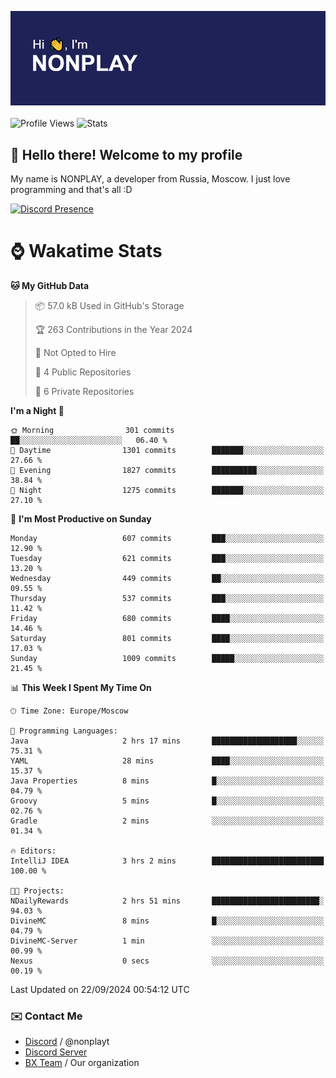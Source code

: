 ![Discord Presence](./header.png)
<br></br>
![Profile Views](https://komarev.com/ghpvc/?username=NONPLAYT&color=blue&style=for-the-badge)
![Stats](https://img.shields.io/badge/0%25-OPTIMIZED-orange?style=for-the-badge)


## :wave: Hello there! Welcome to my profile

My name is NONPLAY, a developer from Russia, Moscow. I just love programming and that's all :D

[![Discord Presence](https://lanyard.cnrad.dev/api/597087584090587177?showDisplayName=true)](https://discord.com/users/597087584090587177) 

# ⌚ Wakatime Stats

<!--START_SECTION:waka-->
**🐱 My GitHub Data** 

> 📦 57.0 kB Used in GitHub's Storage 
 > 
> 🏆 263 Contributions in the Year 2024
 > 
> 🚫 Not Opted to Hire
 > 
> 📜 4 Public Repositories 
 > 
> 🔑 6 Private Repositories 
 > 
**I'm a Night 🦉** 

```text
🌞 Morning                301 commits         ██░░░░░░░░░░░░░░░░░░░░░░░   06.40 % 
🌆 Daytime                1301 commits        ███████░░░░░░░░░░░░░░░░░░   27.66 % 
🌃 Evening                1827 commits        ██████████░░░░░░░░░░░░░░░   38.84 % 
🌙 Night                  1275 commits        ███████░░░░░░░░░░░░░░░░░░   27.10 % 
```
📅 **I'm Most Productive on Sunday** 

```text
Monday                   607 commits         ███░░░░░░░░░░░░░░░░░░░░░░   12.90 % 
Tuesday                  621 commits         ███░░░░░░░░░░░░░░░░░░░░░░   13.20 % 
Wednesday                449 commits         ██░░░░░░░░░░░░░░░░░░░░░░░   09.55 % 
Thursday                 537 commits         ███░░░░░░░░░░░░░░░░░░░░░░   11.42 % 
Friday                   680 commits         ████░░░░░░░░░░░░░░░░░░░░░   14.46 % 
Saturday                 801 commits         ████░░░░░░░░░░░░░░░░░░░░░   17.03 % 
Sunday                   1009 commits        █████░░░░░░░░░░░░░░░░░░░░   21.45 % 
```


📊 **This Week I Spent My Time On** 

```text
🕑︎ Time Zone: Europe/Moscow

💬 Programming Languages: 
Java                     2 hrs 17 mins       ███████████████████░░░░░░   75.31 % 
YAML                     28 mins             ████░░░░░░░░░░░░░░░░░░░░░   15.37 % 
Java Properties          8 mins              █░░░░░░░░░░░░░░░░░░░░░░░░   04.79 % 
Groovy                   5 mins              █░░░░░░░░░░░░░░░░░░░░░░░░   02.76 % 
Gradle                   2 mins              ░░░░░░░░░░░░░░░░░░░░░░░░░   01.34 % 

🔥 Editors: 
IntelliJ IDEA            3 hrs 2 mins        █████████████████████████   100.00 % 

🐱‍💻 Projects: 
NDailyRewards            2 hrs 51 mins       ████████████████████████░   94.03 % 
DivineMC                 8 mins              █░░░░░░░░░░░░░░░░░░░░░░░░   04.79 % 
DivineMC-Server          1 min               ░░░░░░░░░░░░░░░░░░░░░░░░░   00.99 % 
Nexus                    0 secs              ░░░░░░░░░░░░░░░░░░░░░░░░░   00.19 % 
```


 Last Updated on 22/09/2024 00:54:12 UTC
<!--END_SECTION:waka-->

### ✉️ Contact Me

- [Discord](https://discord.com/users/597087584090587177) / @nonplayt
- [Discord Server](https://discord.gg/p7cxhw7E2M)
- [BX Team](https://github.com/BX-Team) / Our organization
